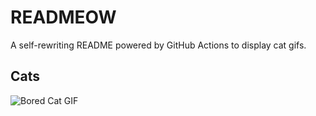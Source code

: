 # READMEOW

A self-rewriting README powered by GitHub Actions to display cat gifs.

## Cats

![Bored Cat GIF](https://media4.giphy.com/media/v1.Y2lkPTlhY2QwMmRhem8wbTJ0MW0yN3kyeWpsNmtpNXZyaHZ6ZXBsZm5kNXk4dXBvbnp6eSZlcD12MV9naWZzX3NlYXJjaCZjdD1n/mlvseq9yvZhba/200.gif)
